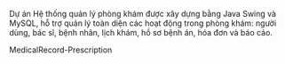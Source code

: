 
Dự án Hệ thống quản lý phòng khám được xây dựng bằng Java Swing và MySQL, hỗ trợ quản lý toàn diện các hoạt động trong phòng khám: người dùng, bác sĩ, bệnh nhân, lịch khám, hồ sơ bệnh án, hóa đơn và báo cáo.


MedicalRecord-Prescription
